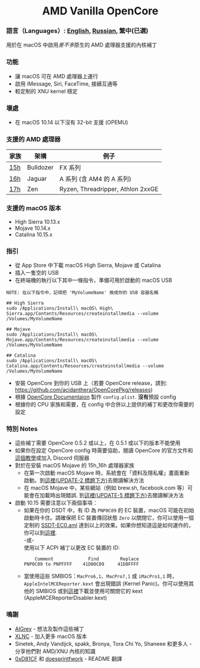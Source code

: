 <span align="center">
<h1>AMD Vanilla OpenCore</h1>
</span>

### 語言（Languages）: [English](../README.md), [Russian](./README_RUS.md), 繁中(已選)
用於在 macOS 中啟用*差不多*原生的 AMD 處理器支援的內核補丁

### 功能
- 讓 macOS 可在 AMD 處理器上運行
- 啟用 iMessage, Siri, FaceTime, 接續互通等
- 較定制的 XNU kernel 穩定

### 壞處
- 在 macOS 10.14 以下沒有 32-bit 支援 \(OPEMU\)

### 支援的 AMD 處理器
| 家族 | 架構 | 例子 |
|--------|---------|----------|
|   [15h](https://github.com/AMD-OSX/AMD_Vanilla/tree/opencore/15h_16h)  | Bulldozer | FX 系列 |
|   [16h](https://github.com/AMD-OSX/AMD_Vanilla/tree/opencore/15h_16h)  | Jaguar | A 系列 (含 AM4 的 A 系列) |
|   [17h](https://github.com/AMD-OSX/AMD_Vanilla/tree/opencore/17h) | Zen | Ryzen, Threadripper, Athlon 2xxGE | <br />

### 支援的 macOS 版本
- High Sierra 10.13.x
- Mojave 10.14.x
- Catalina 10.15.x

### 指引
- 從 App Store 中下載 macOS High Sierra, Mojave 或 Catalina
- 插入一隻空的 USB
- 在終端機的執行以下其中一條指令，準備可用於啟動的 macOS USB
```
NOTE: 在以下指令中，記得把 'MyVolumeName' 換成你的 USB 容器名稱

## High Sierra
sudo /Applications/Install\ macOS\ High\ Sierra.app/Contents/Resources/createinstallmedia --volume /Volumes/MyVolumeName

## Mojave
sudo /Applications/Install\ macOS\ Mojave.app/Contents/Resources/createinstallmedia --volume /Volumes/MyVolumeName

## Catalina
sudo /Applications/Install\ macOS\ Catalina.app/Contents/Resources/createinstallmedia --volume /Volumes/MyVolumeName
```
- 安裝 OpenCore 到你的 USB 上（若要 OpenCore release，請到: https://github.com/acidanthera/OpenCorePkg/releases)
- 根據 [OpenCore Documentaion](https://github.com/acidanthera/OpenCorePkg/blob/master/Docs/Configuration.pdf) 製作 `config.plist`. **沒有**預設 config
- 根據你的 CPU 家族和需要，在 config 中合併以上提供的補丁和更改你需要的設定

### 特別 Notes
- 這些補丁需要 OpenCore 0.5.2 或以上，在 0.5.1 或以下的版本不能使用
- 如果你在設定 OpenCore config 時需要協助，閱讀 OpenCore 的官方文件和[這個教學](https://khronokernel-2.gitbook.io/opencore-vanilla-desktop-guide/)或加入 Discord 伺服器
- 對於在安裝 macOS Mojave 的 15h_16h 處理器家族
  - 在第一次啟動 macOS Mojave 時，系統會在「資料及隱私權」畫面重新啟動。到[這裡\(UPDATE-2 標題下方\)](https://www.insanelymac.com/forum/topic/335877-amd-mojave-kernel-development-and-testing/?do=findComment&comment=2658085)去閱讀解決方法
  - 在 macOS Mojave 中，某些網站（例如 brew.sh, facebook.com 等）可能會在加載時出現錯誤. 到[這裡\(UPDATE-5 標題下方\)](https://www.insanelymac.com/forum/topic/335877-amd-mojave-kernel-development-and-testing/?do=findComment&comment=2661857)去閱讀解決方法
- 啟動 10.15 需要注意以下兩個事項：
  - 如果在你的 DSDT 中，有 ID 為 `PNP0C09` 的 EC 裝置，macOS 可能在初始啟動時卡住。請確保把 EC 裝置傳回狀態 `Zero` 以關閉它，你可以使用一個定制的 [SSDT-EC0.aml](../Extra/SSDT-EC0.aml) 達到以上的效果。如果你想知道這是如何運作的，你可以到[這裡](https://github.com/acidanthera/OpenCorePkg/blob/5e020bb06b33f12fa8b404cc3d1effaa5fbc00ea/Docs/AcpiSamples/SSDT-EC.dsl#L33). <br> -或- <br> 使用以下 ACPI 補丁以更改 EC 裝置的 ID:
    ```
        Comment             Find        Replace
    PNP0C09 to PNPFFFF    41D00C09     41D0FFFF
    ```
  - 當使用這些 SMBIOS：`MacPro6,1`、`MacPro7,1` 或 `iMacPro1,1` 時， `AppleIntelMCEReporter.kext` 會出現錯誤 \(Kernel Panic\)。你可以使用其他的 SMBIOS 或到[這裡](../Extra/)下載並使用可關閉它的 kext (AppleMCEReporterDisabler.kext)

### 鳴謝
- [AlGrey](https://github.com/AlGreyy) - 想法及製作這些補丁
- [XLNC](https://github.com/XLNCs) - 加入更多 macOS 版本
- Sinetek, Andy Vandijck, spakk, Bronya, Tora Chi Yo, Shaneee 和更多人 - 分享他們對 AMD/XNU 內核的知識
- [0xD81CF](https://github.com/0xD81CF) 和 [doesprintfwork](https://github.com/doesprintfworok) - README 翻譯
